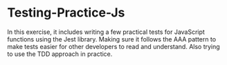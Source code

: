 # Testing-Practice-Js
In this exercise, it includes writing a few practical tests for JavaScript functions using the Jest library. Making sure it follows the AAA pattern to make tests easier for other developers to read and understand. Also trying to use the TDD approach in practice.
